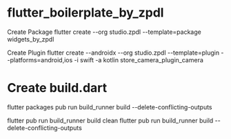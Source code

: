 # flutter_boilerplate_by_zpdl

Create Package
flutter create --org studio.zpdl --template=package widgets_by_zpdl

Create Plugin
flutter create --androidx --org studio.zpdl --template=plugin --platforms=android,ios -i swift -a kotlin store_camera_plugin_camera


# Create build.dart
flutter packages pub run build_runner build --delete-conflicting-outputs

flutter pub run build_runner build clean
flutter pub run build_runner build --delete-conflicting-outputs